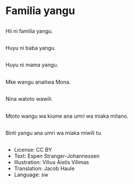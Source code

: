 # Familia yangu

##
Hii ni familia yangu.

##
Huyu ni baba yangu.

##
Huyu ni mama yangu.

##
Mke wangu anaitwa Mona.

##
Nina watoto wawili.

##
Mtoto wangu wa kiume ana umri wa miaka mitano.

##
Binti yangu ana umri wa miaka miwili tu.

##
* License: CC BY
* Text: Espen Stranger-Johannessen
* Illustration: Vilius Aistis Vilimas
* Translation: Jacob Haule
* Language: sw
